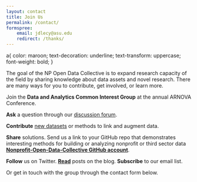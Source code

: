 ```yaml
---
layout: contact
title: Join Us
permalink: /contact/
formspree:
    email: jdlecy@asu.edu
    redirect: /thanks/
---
```


a{
    color: maroon;
    text-decoration: underline;
    text-transform: uppercase;
    font-weight: bold;
}


The goal of the NP Open Data Collective is to expand research capacity of the field by sharing knowledge about data assets and novel research. There are many ways for you to contribute, get involved, or learn more.

Join the **Data and Analytics Common Interest Group** at the annual ARNOVA Conference. 

**Ask** a question through our [discussion forum](https://nonprofit-open-data-collective.github.io/discuss).

**Contribute** [new datasets](https://goo.gl/forms/Axzc2gA1uiETOkh63) or methods to link and augment data. 

**Share** solutions. Send us a link to your GitHub repo that demonstrates interesting methods for building or analyzing nonprofit or third sector data **[Nonprofit-Open-Data-Collective GitHub account](https://github.com/Nonprofit-Open-Data-Collective)**. 

**Follow** us on Twitter. **[Read](https://nonprofit-open-data-collective.github.io/news/)** posts on the blog. **Subscribe** to our email list. 

Or get in touch with the group through the contact form below. 






